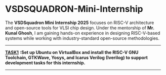 # VSDSQUADRON-Mini-Internship  

The **VSDSquadron Mini Internship 2025** focuses on RISC-V architecture and open-source tools for VLSI chip design. Under the mentorship of **Mr. Kunal Ghosh**, I am gaining hands-on experience in designing RISC-V-based systems while working with industry-standard open-source methodologies.    

-----------------------------------------------------------------------------------------------------------------------------------------------------------------------------------------------------------------------------------------   

<a href="https://github.com/KavetiVishnu/VSDSQUADRON-Mini-Internship/blob/c9d621f728c08940e62d41694175d179cc4fcc1d/TASK1.md">**TASK1**</a> **:Set up Ubuntu on VirtualBox and install the RISC-V GNU Toolchain, GTKWave, Yosys, and Icarus Verilog (Iverilog) to support development tasks for this internship.**  

-----------------------------------------------------------------------------------------------------------------------------------------------------------------------------------------------------------------------------------------
